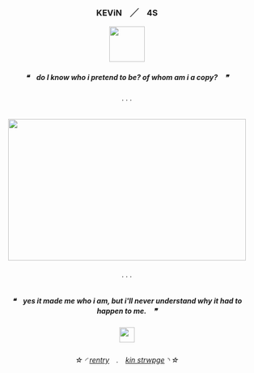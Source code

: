 <h3 align="center">

KEViN　╱　4S

</h3>

<p align="center">
  <img width="70" height="70" src="https://static.wikia.nocookie.net/inanimateinsanity/images/c/ca/MePhoneEvil.png/revision/latest/scale-to-width-down/1000?cb=20111101211655">
</p>
 
<h5 align="center">

❝　**do I know who i pretend to be? of whom am i a copy?**　❞‎

</h5>  

<h6 align="center">
. . .
  </h6>  
<p align="center">
  <img width="470" height="280" src="https://i.pinimg.com/564x/d6/39/46/d63946314472fb4a52fc496affb33edb.jpg">
</p>



<h6 align="center">
. . .
  </h6> 
<h5 align="center">

❝　**yes it made me who i am, but i'll never understand why it had to happen to me.**　❞‎
</p>
 
<h5 align="center">


<p align="center">
  <img width="30" height="30" src="https://wilardo.crd.co/assets/images/gallery02/69ea6416.gif?v=618e2dfe">
</p>




<h6 align="center">

‎‎☆ ◜ [rentry](https://rentry.co/brokenbook)　.　[kin strwpge](https://mereveal.straw.page) ◝ ☆
</h6> 

<!---
N-0X0010010/N-0X0010010 is a ✨ special ✨ repository because its `README.md` (this file) appears on your GitHub profile.
You can click the Preview link to take a look at your changes.
--->
